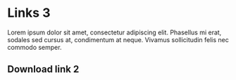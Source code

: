 # Links 3

&#x20;Lorem ipsum dolor sit amet, consectetur adipiscing elit. Phasellus mi erat, sodales sed cursus at, condimentum at neque. Vivamus sollicitudin felis nec commodo semper.

## Download link 2

[](assets/api-endpoint.png)


